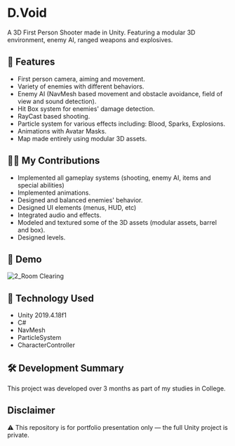 # D.Void
A 3D First Person Shooter made in Unity. Featuring a modular 3D environment, enemy AI, ranged weapons and explosives.

## 🚀 Features
- First person camera, aiming and movement.
- Variety of enemies with different behaviors.
- Enemy AI (NavMesh based movement and obstacle avoidance, field of view and sound detection).
- Hit Box system for enemies' damage detection.
- RayCast based shooting.
- Particle system for various effects including: Blood, Sparks, Explosions.
- Animations with Avatar Masks.
- Map made entirely using modular 3D assets.

## 🧑‍💻 My Contributions

- Implemented all gameplay systems (shooting, enemy AI, items and special abilities)
- Implemented animations.
- Designed and balanced enemies' behavior.
- Designed UI elements (menus, HUD, etc)
- Integrated audio and effects.
- Modeled and textured some of the 3D assets (modular assets, barrel and box).
- Designed levels.

## 🎥 Demo
![2_Room Clearing](https://github.com/user-attachments/assets/71180964-7037-4810-9b1b-5fd0eb76fcff)

## 🧠 Technology Used
- Unity 2019.4.18f1
- C#
- NavMesh
- ParticleSystem
- CharacterController

## 🛠 Development Summary
This project was developed over 3 months as part of my studies in College.

## Disclaimer
⚠️ This repository is for portfolio presentation only — the full Unity project is private.
